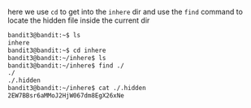 here we use `cd` to get into the `inhere` dir and use the `find` command to locate the hidden file inside the current dir
```bash
bandit3@bandit:~$ ls
inhere
bandit3@bandit:~$ cd inhere
bandit3@bandit:~/inhere$ ls
bandit3@bandit:~/inhere$ find ./
./
./.hidden
bandit3@bandit:~/inhere$ cat ./.hidden
2EW7BBsr6aMMoJ2HjW067dm8EgX26xNe
```
